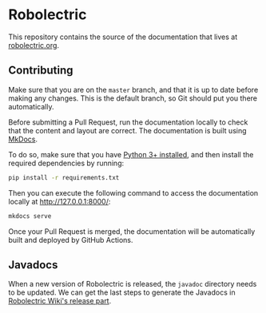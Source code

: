 # Robolectric

This repository contains the source of the documentation that lives at [robolectric.org](http://robolectric.org).

## Contributing

Make sure that you are on the `master` branch, and that it is up to date before making any changes. This is the default branch, so Git should put you there automatically.

Before submitting a Pull Request, run the documentation locally to check that the content and layout are correct. The documentation is built using [MkDocs](https://www.mkdocs.org/).

To do so, make sure that you have [Python 3+ installed](https://www.python.org/downloads/), and then install the required dependencies by running:

```bash
pip install -r requirements.txt
```

Then you can execute the following command to access the documentation locally at http://127.0.0.1:8000/:

```bash
mkdocs serve
```

Once your Pull Request is merged, the documentation will be automatically built and deployed by GitHub Actions.

## Javadocs

When a new version of Robolectric is released, the `javadoc` directory needs to be updated. We can get the last steps to generate the Javadocs in [Robolectric Wiki's release part](https://github.com/robolectric/robolectric/wiki/Performing-a-Release#release).
